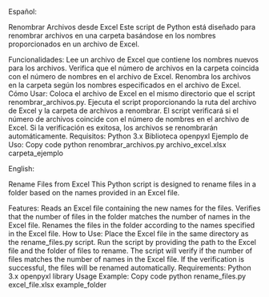Español:

Renombrar Archivos desde Excel
Este script de Python está diseñado para renombrar archivos en una carpeta basándose en los nombres proporcionados en un archivo de Excel.

Funcionalidades:
Lee un archivo de Excel que contiene los nombres nuevos para los archivos.
Verifica que el número de archivos en la carpeta coincida con el número de nombres en el archivo de Excel.
Renombra los archivos en la carpeta según los nombres especificados en el archivo de Excel.
Cómo Usar:
Coloca el archivo de Excel en el mismo directorio que el script renombrar_archivos.py.
Ejecuta el script proporcionando la ruta del archivo de Excel y la carpeta de archivos a renombrar.
El script verificará si el número de archivos coincide con el número de nombres en el archivo de Excel.
Si la verificación es exitosa, los archivos se renombrarán automáticamente.
Requisitos:
Python 3.x
Biblioteca openpyxl
Ejemplo de Uso:
Copy code
python renombrar_archivos.py archivo_excel.xlsx carpeta_ejemplo

English:

Rename Files from Excel
This Python script is designed to rename files in a folder based on the names provided in an Excel file.

Features:
Reads an Excel file containing the new names for the files.
Verifies that the number of files in the folder matches the number of names in the Excel file.
Renames the files in the folder according to the names specified in the Excel file.
How to Use:
Place the Excel file in the same directory as the rename_files.py script.
Run the script by providing the path to the Excel file and the folder of files to rename.
The script will verify if the number of files matches the number of names in the Excel file.
If the verification is successful, the files will be renamed automatically.
Requirements:
Python 3.x
openpyxl library
Usage Example:
Copy code
python rename_files.py excel_file.xlsx example_folder
